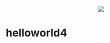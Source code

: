 <p align="center">
  <a href="https://dev.softwaremetric-database.com/dashboard/branches?projectName=helloworld4&branchName=master"><img src="https://dev.softwaremetric-database.com/api/timeline/helloworld4/master"/></a>
</p>

# helloworld4